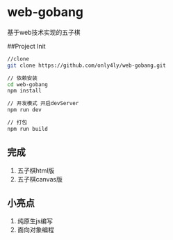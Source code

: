 # web-gobang
基于web技术实现的五子棋

##Project Init
```bash
//clone
git clone https://github.com/only4ly/web-gobang.git

// 依赖安装
cd web-gobang
npm install

// 开发模式 开启devServer
npm run dev

// 打包
npm run build
```


## 完成
1. 五子棋html版
2. 五子棋canvas版

## 小亮点
1. 纯原生js编写
2. 面向对象编程